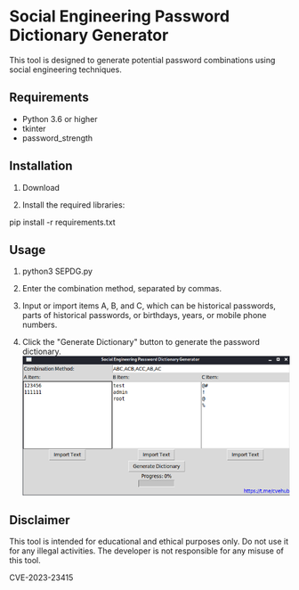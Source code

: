 # Social Engineering Password Dictionary Generator

This tool is designed to generate potential password combinations using social engineering techniques.

## Requirements

- Python 3.6 or higher
- tkinter
- password_strength

## Installation

1. Download

2. Install the required libraries:

pip install -r requirements.txt

## Usage

1. python3 SEPDG.py

2. Enter the combination method, separated by commas.

3. Input or import items A, B, and C, which can be historical passwords, parts of historical passwords, or birthdays, years, or mobile phone numbers.

4. Click the "Generate Dictionary" button to generate the password dictionary.
![My Image](test.png)

## Disclaimer

This tool is intended for educational and ethical purposes only. Do not use it for any illegal activities. The developer is not responsible for any misuse of this tool.

CVE-2023-23415
